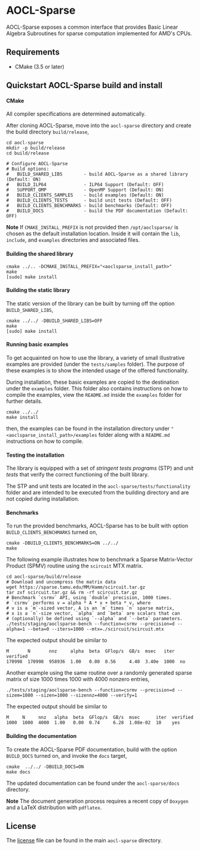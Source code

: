 # AOCL-Sparse
AOCL-Sparse exposes a common interface that provides Basic Linear Algebra Subroutines for sparse computation implemented for AMD's CPUs.

## Requirements
* CMake (3.5 or later)

## Quickstart AOCL-Sparse build and install

#### CMake
All compiler specifications are determined automatically.

After cloning AOCL-Sparse, move into the `aocl-sparse` directory and create the build directory `build/release`,
```
cd aocl-sparse
mkdir -p build/release
cd build/release

# Configure AOCL-Sparse
# Build options:
#   BUILD_SHARED_LIBS        - build AOCL-Sparse as a shared library (Default: ON)
#   BUILD_ILP64              - ILP64 Support (Default: OFF)
#   SUPPORT_OMP              - OpenMP Support (Default: ON)
#   BUILD_CLIENTS_SAMPLES    - build examples (Default: ON)
#   BUILD_CLIENTS_TESTS      - build unit tests (Default: OFF)
#   BUILD_CLIENTS_BENCHMARKS - build benchmarks (Default: OFF)
#   BUILD_DOCS               - build the PDF documentation (Default: OFF)
```
**Note** If `CMAKE_INSTALL_PREFIX` is not provided then `/opt/aoclsparse/` is chosen as the default installation location.
Inside it will contain the `lib`, `include`, and `examples` directories and associated files.

#### Building the shared library

```
cmake ../.. -DCMAKE_INSTALL_PREFIX="<aoclsparse_install_path>"
make
[sudo] make install
```

#### Building the static library
The static version of the library can be built by turning off the option `BUILD_SHARED_LIBS`,
```
cmake ../../ -DBUILD_SHARED_LIBS=OFF
make
[sudo] make install
```

#### Running basic examples
To get acquainted on how to use the library, a variety of small illustrative examples
are provided (under the `tests/samples` folder). The purpose of these examples is
to show the intended usage of the offered functionality.

During installation, these basic examples are copied to the destination under the `examples` folder.
This folder also contains instructions on how to compile the examples, view the `README.md` inside
the `examples` folder for further details.

```
cmake ../../
make install
```
then, the examples can be found in the installation directory under
`"<aoclsparse_install_path>/examples` folder along with a `README.md`
instructions on how to compile.

#### Testing the installation
The library is equipped with a set of *stringent tests programs* (STP) and *unit tests* that
verify the correct functioning of the built library.

The STP and unit tests are located in the `aocl-sparse/tests/functionality` folder and are
intended to be executed from the building directory and are not copied during installation.



#### Benchmarks
To run the provided benchmarks, AOCL-Sparse has to be built with option `BUILD_CLIENTS_BENCHMARKS` turned on,
```
cmake -DBUILD_CLIENTS_BENCHMARKS=ON ../../
make
```

The following example illustrates how to benchmark a Sparse Matrix-Vector Product (SPMV) routine using the `scircuit` MTX matrix.

```
cd aocl-sparse/build/release
# Download and uncompress the matrix data
wget https://sparse.tamu.edu/MM/Hamm/scircuit.tar.gz
tar zxf scircuit.tar.gz && rm -rf scircuit.tar.gz
# Benchmark `csrmv` API, using `double` precision, 1000 times.
# `csrmv` performs v = alpha * A * x + beta * v, where
# v is a `m`-sized vector, A is an `m` times `n` sparse matrix,
# x is a `n`-size vector, `alpha` and `beta` are scalars that can
# (optionally) be defined using `--alpha` and `--beta` parameters.
./tests/staging/aoclsparse-bench --function=csrmv --precision=d --alpha=1 --beta=0 --iters=1000 --mtx=./scircuit/scircuit.mtx
```
The expected output should be similar to
```
M       N       nnz     alpha  beta  GFlop/s  GB/s  msec   iter  verified
170998  170998  958936  1.00   0.00  0.56     4.40  3.40e  1000  no
```

Another example using the same routine over a randomly generated sparse matrix of size 1000 times 1000 with 4000 nonzero entries,
```
./tests/staging/aoclsparse-bench --function=csrmv --precision=d --sizem=1000 --sizen=1000 --sizennz=4000 --verify=1
```
The expected output should be similar to
```
M     N     nnz   alpha  beta  GFlop/s  GB/s  msec      iter  verified
1000  1000  4000  1.00   0.00  0.74     6.28  1.08e-02  10    yes
```

#### Building the documentation
To create the AOCL-Sparse PDF documentation, build with the option `BUILD_DOCS` turned on,
and invoke the `docs` target,
```
cmake  ../../ -DBUILD_DOCS=ON
make docs
```
The updated documentation can be found under the `aocl-sparse/docs` directory.

**Note** The document generation process requires a recent copy of `Doxygen` and a
LaTeX distribution with `pdflatex`.

## License
The [license](LICENSE.md) file can be found in the main `aocl-sparse` directory.
